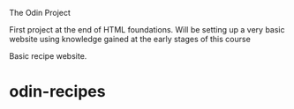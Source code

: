 The Odin Project

First project at the end of HTML foundations.
Will be setting up a very basic website using knowledge gained at the early stages of this course

Basic recipe website.
# odin-recipes

